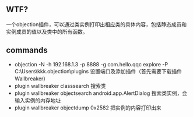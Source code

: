 ## WTF?

一个objection插件，可以通过类实例打印出相应类的具体内容，包括静态成员和实例成员的值以及类中的所有函数。

## commands

- objection -N -h 192.168.1.3 -p 8888  -g com.hello.qqc   explore -P  C:\Users\kkk\.objection\plugins   设置端口及添加插件（首先需要下载插件Wallbreaker）
- plugin wallbreaker classsearch <pattern> 搜索类
- plugin wallbreaker objectsearch android.app.AlertDialog 搜索类实例，会输入实例的内存地址
- plugin wallbreaker objectdump 0x2582 把实例的内容打印出来
